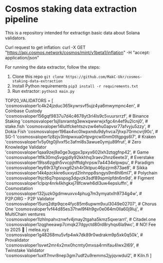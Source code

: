 # Cosmos staking data extraction pipeline

This is a repository intended for extractign basic data about Solana validators. 


Curl request to get inflation: curl -X GET "https://api.cosmos.network/cosmos/mint/v1beta1/inflation" -H  "accept: application/json"

For running the data extractor, follow the steps:
1. Clone this repo `git clone https://github.com/MakC-Ukr/cosmos-staking-data-extraction`
2. Install Python requirements `pip3 install -r requirements.txt`
5. Run extractor: `python3 main.py`



TOP20_VALIDATORS = [
    'cosmosvaloper1c4k24jzduc365kywrsvf5ujz4ya6mwympnc4en', # Coinbase Custody
    'cosmosvaloper156gqf9837u7d4c4678yt3rl4ls9c5vuursrrzf', # Binance Staking
    'cosmosvaloper1sjllsnramtg3ewxqwwrwjxfgc4n4ef9u2lcnj0', # stake.fish
    'cosmosvaloper14lultfckehtszvzw4ehu0apvsr77afvyju5zzy', # Dokia Fish
    'cosmosvaloper196ax4vc0lwpxndu9dyhvca7jhxp70rmcvrj90c', # SG-1
    'cosmosvaloper1z8zjv3lntpwxua0rtpvgrcwl0nm0tltgpgs6l7', # Kraken
    'cosmosvaloper1v5y0tg0jllvxf5c3afml8s3awue0ymju89frut', # Zero Knowledge Validator
    'cosmosvaloper1qaa9zej9a0ge3ugpx3pxyx602lxh3ztqgfnp42', # Game
    'cosmosvaloper1tflk30mq5vgqjdly92kkhhq3raev2hnz6eete3', # Everstake
    'cosmosvaloper19lss6zgdh5vvcpjhfftdghrpsw7a4434elpwpu', # Paradigm
    'cosmosvaloper1ey69r37gfxvxg62sh4r0ktpuc46pzjrm873ae8', # Sikka
    'cosmosvaloper14k4pzckkre6uxxyd2lnhnpp8sngys9m6hl6ml7', # Polychain
    'cosmosvaloper1hjct6q7npsspsg3dgvzk3sdf89spmlpfdn6m9d', # Figment
    'cosmosvaloper1clpqr4nrk4khgkxj78fcwwh6dl3uw4epsluffn', # Cosmostation
    'cosmosvaloper132juzk0gdmwuxvx4phug7m3ymyatxlh9734g4w', # P2P.ORG - P2P Validator
    'cosmosvaloper15urq2dtp9qce4fyc85m6upwm9xul3049e02707', # Chorus One
    'cosmosvaloper1vf44d85es37hwl9f4h9gv0e064m0lla60j9luj', # MultiChain ventures
    'cosmosvaloper1lzhlnpahvznwfv4jmay2tgaha5kmz5qxerarrl', # Citadel.one
    'cosmosvaloper1zqgheeawp7cmqk27dgyctd80rd8ryhqs6la9wc', # NO! Fee to 2025 💸 | melea.xyz
    'cosmosvaloper1g48268mu5vfp4wk7dk89r0wdrakm9p5xk0q50k', # Provalidator
    'cosmosvaloper1svwt2mr4x2mx0hcmty0mxsa4rmlfau4lwx2l69', # Twinstake Validator
    'cosmosvaloper1uxlf7mvr8nep3gm7udf2u9remms2jyjqvwdul2', # Kiln.fi
]
